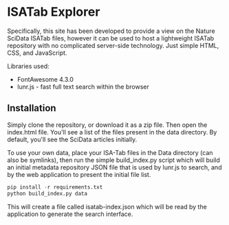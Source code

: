 ISATab Explorer
=========

Specifically, this site has been developed to provide a view on the Nature SciData ISATab files, however it can be used to host a lightweight ISATab repository with no complicated server-side technology. Just simple HTML, CSS, and JavaScript. 

Libraries used:

 * FontAwesome 4.3.0
 * lunr.js - fast full text search within the browser
 

## Installation

Simply clone the repository, or download it as a zip file. Then open the index.html file. You'll see a list of the files present in the data directory. By default, you'll see the SciData articles initially.

To use your own data, place your ISA-Tab files in the Data directory (can also be symlinks), then run the simple build_index.py script which will build an initial metadata repository JSON file that is used by lunr.js to search, and by the web application to present the initial file list.

``` python
pip install -r requirements.txt
python build_index.py data
```

This will create a file called isatab-index.json which will be read by the application to generate the search interface.



